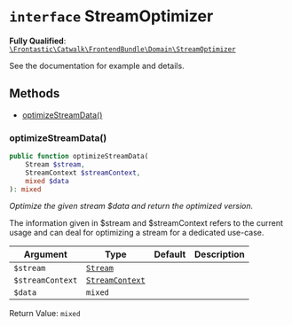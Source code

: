 # `interface`  StreamOptimizer

**Fully Qualified**: [`\Frontastic\Catwalk\FrontendBundle\Domain\StreamOptimizer`](../../../../src/php/FrontendBundle/Domain/StreamOptimizer.php)

See the documentation for example and details.

## Methods

* [optimizeStreamData()](#optimizestreamdata)

### optimizeStreamData()

```php
public function optimizeStreamData(
    Stream $stream,
    StreamContext $streamContext,
    mixed $data
): mixed
```

*Optimize the given stream $data and return the optimized version.*

The information given in $stream and $streamContext refers to the current usage and
can deal for optimizing a stream for a dedicated use-case.

Argument|Type|Default|Description
--------|----|-------|-----------
`$stream`|[`Stream`](Stream.md)||
`$streamContext`|[`StreamContext`](StreamContext.md)||
`$data`|`mixed`||

Return Value: `mixed`

